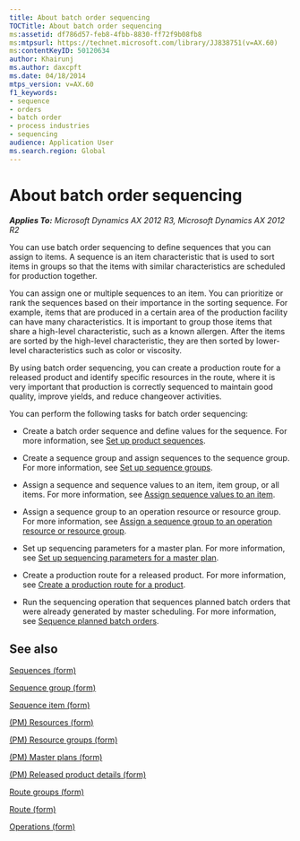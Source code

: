 ```yaml
---
title: About batch order sequencing
TOCTitle: About batch order sequencing
ms:assetid: df786d57-feb8-4fbb-8830-ff72f9b08fb8
ms:mtpsurl: https://technet.microsoft.com/library/JJ838751(v=AX.60)
ms:contentKeyID: 50120634
author: Khairunj
ms.author: daxcpft
ms.date: 04/18/2014
mtps_version: v=AX.60
f1_keywords:
- sequence
- orders
- batch order
- process industries
- sequencing
audience: Application User
ms.search.region: Global
---
```


# About batch order sequencing 


_**Applies To:** Microsoft Dynamics AX 2012 R3, Microsoft Dynamics AX 2012 R2_

You can use batch order sequencing to define sequences that you can assign to items. A sequence is an item characteristic that is used to sort items in groups so that the items with similar characteristics are scheduled for production together.

You can assign one or multiple sequences to an item. You can prioritize or rank the sequences based on their importance in the sorting sequence. For example, items that are produced in a certain area of the production facility can have many characteristics. It is important to group those items that share a high-level characteristic, such as a known allergen. After the items are sorted by the high-level characteristic, they are then sorted by lower-level characteristics such as color or viscosity.

By using batch order sequencing, you can create a production route for a released product and identify specific resources in the route, where it is very important that production is correctly sequenced to maintain good quality, improve yields, and reduce changeover activities.

You can perform the following tasks for batch order sequencing:

  - Create a batch order sequence and define values for the sequence. For more information, see [Set up product sequences](set-up-product-sequences.md).

  - Create a sequence group and assign sequences to the sequence group. For more information, see [Set up sequence groups](set-up-sequence-groups.md).

  - Assign a sequence and sequence values to an item, item group, or all items. For more information, see [Assign sequence values to an item](assign-sequence-values-to-an-item.md).

  - Assign a sequence group to an operation resource or resource group. For more information, see [Assign a sequence group to an operation resource or resource group](assign-a-sequence-group-to-an-operation-resource-or-resource-group.md).

  - Set up sequencing parameters for a master plan. For more information, see [Set up sequencing parameters for a master plan](set-up-sequencing-parameters-for-a-master-plan.md).

  - Create a production route for a released product. For more information, see [Create a production route for a product](create-a-production-route-for-a-product.md).

  - Run the sequencing operation that sequences planned batch orders that were already generated by master scheduling. For more information, see [Sequence planned batch orders](sequence-planned-batch-orders.md).

## See also

[Sequences (form)](https://technet.microsoft.com/library/jj838758\(v=ax.60\))

[Sequence group (form)](https://technet.microsoft.com/library/jj838755\(v=ax.60\))

[Sequence item (form)](https://technet.microsoft.com/library/jj838760\(v=ax.60\))

[(PM) Resources (form)](https://technet.microsoft.com/library/jj838773\(v=ax.60\))

[(PM) Resource groups (form)](https://technet.microsoft.com/library/jj838756\(v=ax.60\))

[(PM) Master plans (form)](https://technet.microsoft.com/library/jj838759\(v=ax.60\))

[(PM) Released product details (form)](https://technet.microsoft.com/library/hh352306\(v=ax.60\))

[Route groups (form)](https://technet.microsoft.com/library/aa596433\(v=ax.60\))

[Route (form)](https://technet.microsoft.com/library/aa550121\(v=ax.60\))

[Operations (form)](https://technet.microsoft.com/library/aa548958\(v=ax.60\))

  


